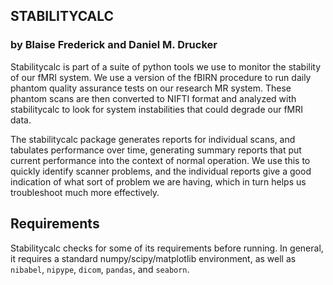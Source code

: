 ## STABILITYCALC

### by Blaise Frederick and Daniel M. Drucker

Stabilitycalc is part of a suite of python tools we use to monitor the
stability of our fMRI system.  We use a version of the fBIRN procedure
to run daily phantom quality assurance tests on our research MR system.
These phantom scans are then converted to NIFTI format and analyzed 
with stabilitycalc to look for system instabilities that could degrade
our fMRI data.

The stabilitycalc package generates reports for individual scans, and
tabulates performance over time, generating summary reports that put
current performance into the context of normal operation.  We use this
to quickly identify scanner problems, and the individual reports give
a good indication of what sort of problem we are having, which in turn
helps us troubleshoot much more effectively.

## Requirements

Stabilitycalc checks for some of its requirements before running. In general,
it requires a standard numpy/scipy/matplotlib environment, as well as
`nibabel`, `nipype`, `dicom`, `pandas`, and `seaborn`.
